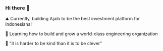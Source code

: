 ### Hi there 👋
:mountain: Currently, building Ajaib to be the best investment platform for Indonesians!

🌱 Learning how to build and grow a world-class engineering organization

:blue_heart: "it is harder to be kind than it is to be clever"

<!--
**wlays/wlays** is a ✨ _special_ ✨ repository because its `README.md` (this file) appears on your GitHub profile.

Here are some ideas to get you started:

- 🔭 I’m currently working on ...
- 🌱 I’m currently learning ...
- 👯 I’m looking to collaborate on ...
- 🤔 I’m looking for help with ...
- 💬 Ask me about ...
- 📫 How to reach me: ...
- 😄 Pronouns: ...
- ⚡ Fun fact: ...
-->

